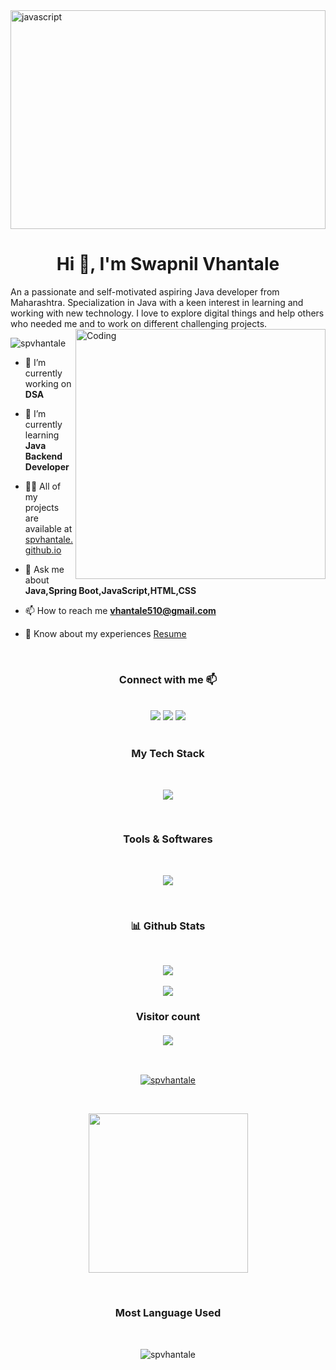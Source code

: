 <img src="https://scitechdaily.com/images/Futuristic-Computer-Concept.gif" alt="javascript" width="100%" height="350"/>
<h1 align="center">Hi 👋, I'm Swapnil Vhantale</h1>
An a passionate and self-motivated aspiring Java developer from Maharashtra. Specialization in Java with a keen interest in learning and working with new technology. I love to explore digital things and help others who needed me and to work on different challenging projects.

<img align="right" alt="Coding" width="400" src="https://images.squarespace-cdn.com/content/v1/5769fc401b631bab1addb2ab/1541580611624-TE64QGKRJG8SWAIUS7NS/coding-freak.gif" />
<p align="left"> <img src="https://komarev.com/ghpvc/?username=spvhantale&label=Profile%20views&color=0e75b6&style=flat" alt="spvhantale" /> </p>



- 🔭 I’m currently working on **DSA**

- 🌱 I’m currently learning **Java Backend Developer**

- 👨‍💻 All of my projects are available at [spvhantale.github.io](https://spvhantale.github.io/)

- 💬 Ask me about **Java,Spring Boot,JavaScript,HTML,CSS**

- 📫 How to reach me **vhantale510@gmail.com**

- 📄 Know about my experiences [Resume](https://drive.google.com/file/d/16-4Fzntyt_eoZGXmtG1ny_xW1AKrTDhs/view?usp=sharing)

<br>

<h3 align="center">Connect with me 📫</h3>
<br>
<div align="center" display="flex">
  <a  href="https://linkedin.com/in/spvhantale" target="_blank"> <img src="https://img.shields.io/badge/LinkedIn-0077B5?style=for-the-badge&logo=linkedin&logoColor=white" /></a>
  <a  href="mailto:vhantale510@gmail.com" target="_blank"><img src="https://img.shields.io/badge/Gmail-D14836?style=for-the-badge&logo=gmail&logoColor=white" /></a>
  <a  href="https://github.com/spvhantale" target="_blank"><img src="https://img.shields.io/badge/GitHub-100000?style=for-the-badge&logo=github&logoColor=white" /></a>
</div>
<br>

<h3 align="center">My Tech Stack</h3>
<br>

<p align="center" >
  <a href="https://skillicons.dev">
    <img src="https://skillicons.dev/icons?i=java,spring,hibernate,maven,mysql,js,html,css" />
  </a>
</p>

<br>
<h3 align="center">Tools & Softwares</h3>

<br>

<p align="center" >
  <a href="https://skillicons.dev">
    <img src="https://skillicons.dev/icons?i=git,github,vscode,netlify,spring,blender &perline=6" />
  </a>
</p>
<br>

<h3 align="center">📊 Github Stats</h3>
<br>
<p align="center">
   <img align="center"  src="https://github-readme-streak-stats.herokuapp.com/?user=spvhantale&theme=dark" /> <br \>
   <br>
   <img align="center" src="https://github-readme-stats.vercel.app/api?username=spvhantale&show_icons=true&locale=en&theme=dark"/>
    
</p>
<h3 align="center"> 
  Visitor count <br>
  <br>
  <img src="https://profile-counter.glitch.me/spvhantale/count.svg" />
</h3>
<br>
<p align="center"> <a href="https://github.com/ryo-ma/github-profile-trophy"><img src="https://github-profile-trophy.vercel.app/?username=spvhantale" alt="spvhantale" /></a> </p>
<br>
<p align="center">
<img src="https://activity-graph.herokuapp.com/graph?username=spvhantale&theme=gruvbox&hide_border=true&area=true" height="255px" />
</p>
<br>
<h3 align="center" >Most Language Used</h3><br>
<p align="center">
  <img src="https://github-readme-stats.vercel.app/api/top-langs/?username=spvhantale&theme=radical&langs_count=8" alt="spvhantale"  />
</p>

